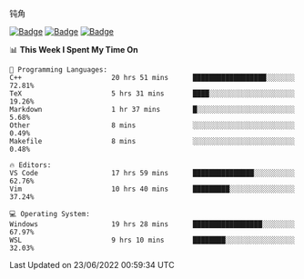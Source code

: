 钝角


[![Badge](https://cp-logo.vercel.app/leetcode-cn/_Hy3)](https://leetcode.cn/u/_hy3/)
[![Badge](https://cp-logo.vercel.app/codeforces/buhuixiedaima)](https://codeforces.com/profile/buhuixiedaima)
[![Badge](https://cp-logo.vercel.app/atcoder/Hy3)](https://atcoder.jp/users/Hy3)
<br>
<!--START_SECTION:waka-->
📊 **This Week I Spent My Time On** 

```text
💬 Programming Languages: 
C++                      20 hrs 51 mins      ██████████████████░░░░░░░   72.81% 
TeX                      5 hrs 31 mins       ████░░░░░░░░░░░░░░░░░░░░░   19.26% 
Markdown                 1 hr 37 mins        █░░░░░░░░░░░░░░░░░░░░░░░░   5.68% 
Other                    8 mins              ░░░░░░░░░░░░░░░░░░░░░░░░░   0.49% 
Makefile                 8 mins              ░░░░░░░░░░░░░░░░░░░░░░░░░   0.48%

🔥 Editors: 
VS Code                  17 hrs 59 mins      ███████████████░░░░░░░░░░   62.76% 
Vim                      10 hrs 40 mins      █████████░░░░░░░░░░░░░░░░   37.24%

💻 Operating System: 
Windows                  19 hrs 28 mins      █████████████████░░░░░░░░   67.97% 
WSL                      9 hrs 10 mins       ████████░░░░░░░░░░░░░░░░░   32.03%

```


 Last Updated on 23/06/2022 00:59:34 UTC
<!--END_SECTION:waka-->

